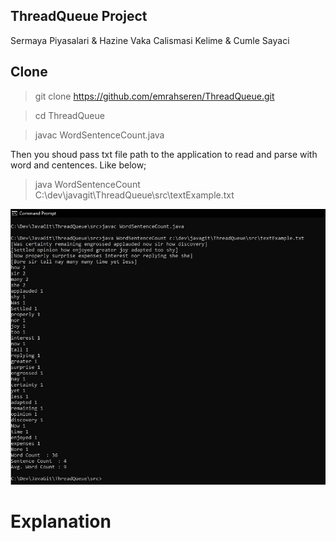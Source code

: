 ## ThreadQueue Project

Sermaya Piyasalari & Hazine Vaka Calismasi
Kelime & Cumle Sayaci

## Clone

> git clone https://github.com/emrahseren/ThreadQueue.git

> cd ThreadQueue

> javac WordSentenceCount.java

Then you shoud pass txt file path to the application to read and parse with word and centences.
Like below;

> java WordSentenceCount C:\dev\javagit\ThreadQueue\src\textExample.txt

![](https://github.com/emrahseren/ThreadQueue/blob/master/run.JPG)

# Explanation 
